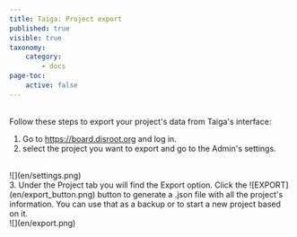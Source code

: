 ```yaml
---
title: Taiga: Project export
published: true
visible: true
taxonomy:
    category:
        - docs
page-toc:
    active: false
---
```


<br>
Follow these steps to export your project's data from Taiga's interface:

1. Go to https://board.disroot.org and log in.
2. select the project you want to export and go to the Admin's settings.

<br>
![](en/settings.png)
<br>
3. Under the Project tab you will find the Export option. Click the ![EXPORT](en/export_button.png) button to generate a .json file with all the project's information. You can use that as a backup or to start a new project based on it.

<br>
![](en/export.png)
<br>
